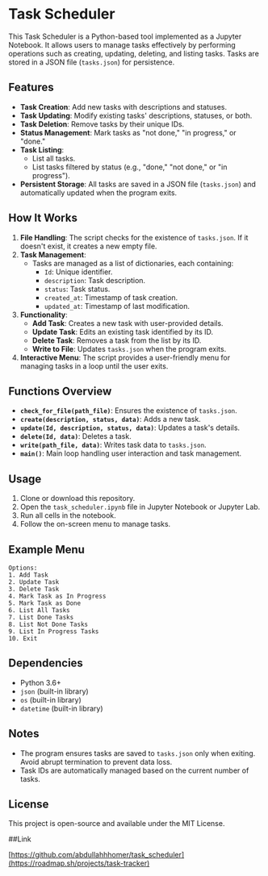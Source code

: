 # Task Scheduler

This Task Scheduler is a Python-based tool implemented as a Jupyter Notebook. It allows users to manage tasks effectively by performing operations such as creating, updating, deleting, and listing tasks. Tasks are stored in a JSON file (`tasks.json`) for persistence.

## Features

- **Task Creation**: Add new tasks with descriptions and statuses.
- **Task Updating**: Modify existing tasks' descriptions, statuses, or both.
- **Task Deletion**: Remove tasks by their unique IDs.
- **Status Management**: Mark tasks as "not done," "in progress," or "done."
- **Task Listing**:
  - List all tasks.
  - List tasks filtered by status (e.g., "done," "not done," or "in progress").
- **Persistent Storage**: All tasks are saved in a JSON file (`tasks.json`) and automatically updated when the program exits.

## How It Works

1. **File Handling**: The script checks for the existence of `tasks.json`. If it doesn't exist, it creates a new empty file.
2. **Task Management**:
   - Tasks are managed as a list of dictionaries, each containing:
     - `Id`: Unique identifier.
     - `description`: Task description.
     - `status`: Task status.
     - `created_at`: Timestamp of task creation.
     - `updated_at`: Timestamp of last modification.
3. **Functionality**:
   - **Add Task**: Creates a new task with user-provided details.
   - **Update Task**: Edits an existing task identified by its ID.
   - **Delete Task**: Removes a task from the list by its ID.
   - **Write to File**: Updates `tasks.json` when the program exits.
4. **Interactive Menu**: The script provides a user-friendly menu for managing tasks in a loop until the user exits.

## Functions Overview

- **`check_for_file(path_file)`**: Ensures the existence of `tasks.json`.
- **`create(description, status, data)`**: Adds a new task.
- **`update(Id, description, status, data)`**: Updates a task's details.
- **`delete(Id, data)`**: Deletes a task.
- **`write(path_file, data)`**: Writes task data to `tasks.json`.
- **`main()`**: Main loop handling user interaction and task management.

## Usage

1. Clone or download this repository.
2. Open the `task_scheduler.ipynb` file in Jupyter Notebook or Jupyter Lab.
3. Run all cells in the notebook.
4. Follow the on-screen menu to manage tasks.

## Example Menu

```
Options:
1. Add Task
2. Update Task
3. Delete Task
4. Mark Task as In Progress
5. Mark Task as Done
6. List All Tasks
7. List Done Tasks
8. List Not Done Tasks
9. List In Progress Tasks
10. Exit
```

## Dependencies

- Python 3.6+
- `json` (built-in library)
- `os` (built-in library)
- `datetime` (built-in library)

## Notes

- The program ensures tasks are saved to `tasks.json` only when exiting. Avoid abrupt termination to prevent data loss.
- Task IDs are automatically managed based on the current number of tasks.

## License

This project is open-source and available under the MIT License.

##Link 

[https://github.com/abdullahhhomer/task_scheduler](https://roadmap.sh/projects/task-tracker)
